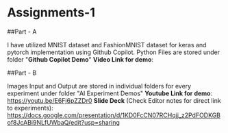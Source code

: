 # Assignments-1

##Part - A

I have utilized MNIST dataset and FashionMNIST dataset for keras and pytorch implementation using Github Copilot.
Python Files are stored under folder "**Github Copilot Demo**"
**Video Link for demo**: 

##Part - B

Images Input and Output are stored in individual folders for every experiment under folder "AI Experiment Demos"
**Youtube Link for demo**: https://youtu.be/E6Fj6pZZDr0
**Slide Deck** (Check Editor notes for direct link to experiments): https://docs.google.com/presentation/d/1KD0FcCN07RCHqjj_z2PdFODKGBof8JcABi9NLfUWbaQ/edit?usp=sharing